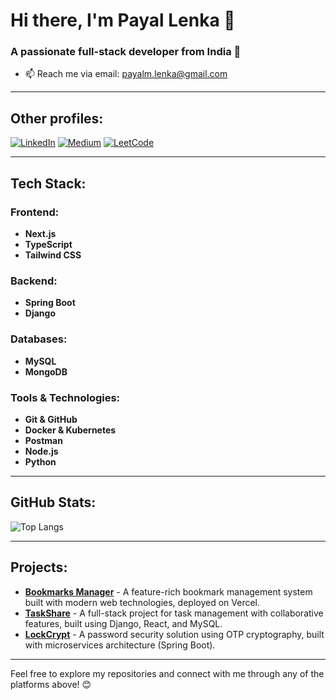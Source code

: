 # Hi there, I'm Payal Lenka 👋

### A passionate full-stack developer from India 🚀

- 📫 Reach me via email: [payalm.lenka@gmail.com](mailto:payalm.lenka@gmail.com)

---

## Other profiles:

[![LinkedIn](https://img.shields.io/badge/LinkedIn-0e76a8?style=flat&logo=linkedin&logoColor=white)](https://linkedin.com/in/payallenka) 
[![Medium](https://img.shields.io/badge/Medium-000000?style=flat&logo=medium&logoColor=white)]([https://medium.com/@payalm.lenka])
[![LeetCode](https://img.shields.io/badge/LeetCode-000000?style=flat&logo=leetcode&logoColor=white)](https://www.leetcode.com/payallenka)

---

## Tech Stack:

### Frontend:
- **Next.js**
- **TypeScript**
- **Tailwind CSS**

### Backend:
- **Spring Boot**
- **Django**

### Databases:
- **MySQL**
- **MongoDB**

### Tools & Technologies:
- **Git & GitHub**
- **Docker & Kubernetes**
- **Postman**
- **Node.js**
- **Python**

---

## GitHub Stats:

![Top Langs](https://github-readme-stats.vercel.app/api/top-langs?username=payallenka&show_icons=true&locale=en&layout=compact)

---

## Projects:
- **[Bookmarks Manager](https://bkmanager-payal-lenkas-projects.vercel.app)** - A feature-rich bookmark management system built with modern web technologies, deployed on Vercel.
- **[TaskShare](https://github.com/payallenka/TaskShare)** - A full-stack project for task management with collaborative features, built using Django, React, and MySQL.
- **[LockCrypt](https://github.com/payallenka/LockCrypt)** - A password security solution using OTP cryptography, built with microservices architecture (Spring Boot).

---

Feel free to explore my repositories and connect with me through any of the platforms above! 😊
